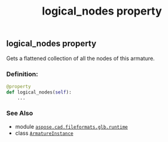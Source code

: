 ﻿---
title: logical_nodes property
second_title: Aspose.CAD for Python via .NET API References
description: 
type: docs
weight: 60
url: /python-net/aspose.cad.fileformats.glb.runtime/armatureinstance/logical_nodes/
is_root: false
---

## logical_nodes property


Gets a flattened collection of all the nodes of this armature.
### Definition:
```python
@property
def logical_nodes(self):
    ...
```

### See Also
* module [`aspose.cad.fileformats.glb.runtime`](../../)
* class [`ArmatureInstance`](/cad/python-net/aspose.cad.fileformats.glb.runtime/armatureinstance)
